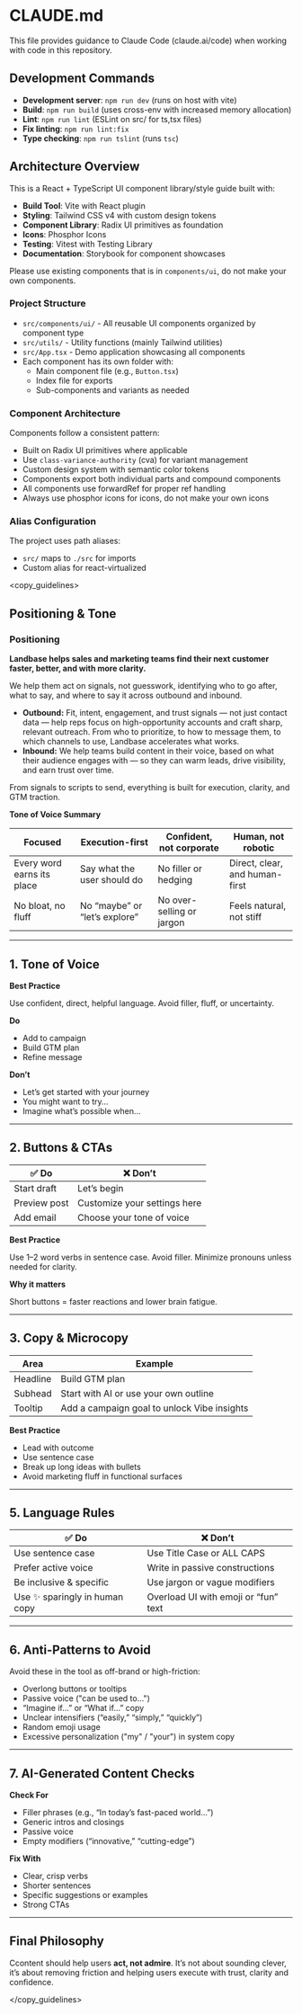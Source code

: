 # CLAUDE.md

This file provides guidance to Claude Code (claude.ai/code) when working with code in this repository.

## Development Commands

- **Development server**: `npm run dev` (runs on host with vite)
- **Build**: `npm run build` (uses cross-env with increased memory allocation)
- **Lint**: `npm run lint` (ESLint on src/ for ts,tsx files)
- **Fix linting**: `npm run lint:fix`
- **Type checking**: `npm run tslint` (runs `tsc`)

## Architecture Overview

This is a React + TypeScript UI component library/style guide built with:

- **Build Tool**: Vite with React plugin
- **Styling**: Tailwind CSS v4 with custom design tokens
- **Component Library**: Radix UI primitives as foundation
- **Icons**: Phosphor Icons
- **Testing**: Vitest with Testing Library
- **Documentation**: Storybook for component showcases

Please use existing components that is in `components/ui`, do not make your own components.

### Project Structure

- `src/components/ui/` - All reusable UI components organized by component type
- `src/utils/` - Utility functions (mainly Tailwind utilities)
- `src/App.tsx` - Demo application showcasing all components
- Each component has its own folder with:
  - Main component file (e.g., `Button.tsx`)
  - Index file for exports
  - Sub-components and variants as needed

### Component Architecture

Components follow a consistent pattern:
- Built on Radix UI primitives where applicable
- Use `class-variance-authority` (cva) for variant management
- Custom design system with semantic color tokens
- Components export both individual parts and compound components
- All components use forwardRef for proper ref handling
- Always use phosphor icons for icons, do not make your own icons

### Alias Configuration

The project uses path aliases:
- `src/` maps to `./src` for imports
- Custom alias for react-virtualized


<copy_guidelines>
## Positioning & Tone

### **Positioning**

**Landbase helps sales and marketing teams find their next customer faster, better, and with more clarity.**

We help them act on signals, not guesswork, identifying who to go after, what to say, and where to say it across outbound and inbound.

- **Outbound:** Fit, intent, engagement, and trust signals — not just contact data — help reps focus on high-opportunity accounts and craft sharp, relevant outreach. From who to prioritize, to how to message them, to which channels to use, Landbase accelerates what works.
- **Inbound:** We help teams build content in their voice, based on what their audience engages with — so they can warm leads, drive visibility, and earn trust over time.

From signals to scripts to send, everything is built for execution, clarity, and GTM traction.

**Tone of Voice Summary**

| Focused | Execution-first | Confident, not corporate | Human, not robotic |
| --- | --- | --- | --- |
| Every word earns its place | Say what the user should do | No filler or hedging | Direct, clear, and human-first |
| No bloat, no fluff | No “maybe” or “let’s explore” | No over-selling or jargon | Feels natural, not stiff |

---

## 1. Tone of Voice

**Best Practice**

Use confident, direct, helpful language. Avoid filler, fluff, or uncertainty.

**Do**

- Add to campaign
- Build GTM plan
- Refine message

**Don’t**

- Let’s get started with your journey
- You might want to try…
- Imagine what’s possible when…

---

## 2. Buttons & CTAs

| ✅ Do | ❌ Don’t |
| --- | --- |
| Start draft | Let’s begin |
| Preview post | Customize your settings here |
| Add email | Choose your tone of voice |

**Best Practice**

Use 1–2 word verbs in sentence case. Avoid filler. Minimize pronouns unless needed for clarity.

**Why it matters**

Short buttons = faster reactions and lower brain fatigue.

---

## 3. Copy & Microcopy

| Area | Example |
| --- | --- |
| Headline | Build GTM plan |
| Subhead | Start with AI or use your own outline |
| Tooltip | Add a campaign goal to unlock Vibe insights |

**Best Practice**

- Lead with outcome
- Use sentence case
- Break up long ideas with bullets
- Avoid marketing fluff in functional surfaces

---

## 5. Language Rules

| ✅ Do | ❌ Don’t |
| --- | --- |
| Use sentence case | Use Title Case or ALL CAPS |
| Prefer active voice | Write in passive constructions |
| Be inclusive & specific | Use jargon or vague modifiers |
| Use ✨ sparingly in human copy | Overload UI with emoji or “fun” text |

---

## 6. Anti-Patterns to Avoid

Avoid these in the tool as off-brand or high-friction:

- Overlong buttons or tooltips
- Passive voice ("can be used to...")
- “Imagine if…” or “What if…” copy
- Unclear intensifiers (“easily,” “simply,” “quickly”)
- Random emoji usage
- Excessive personalization ("my" / "your") in system copy

---

## 7. AI-Generated Content Checks

**Check For**

- Filler phrases (e.g., “In today’s fast-paced world…”)
- Generic intros and closings
- Passive voice
- Empty modifiers (“innovative,” “cutting-edge”)

**Fix With**

- Clear, crisp verbs
- Shorter sentences
- Specific suggestions or examples
- Strong CTAs

---

## Final Philosophy

Ccontent should help users **act, not admire**.
It’s not about sounding clever, it’s about removing friction and helping users execute with trust, clarity and confidence.

</copy_guidelines>